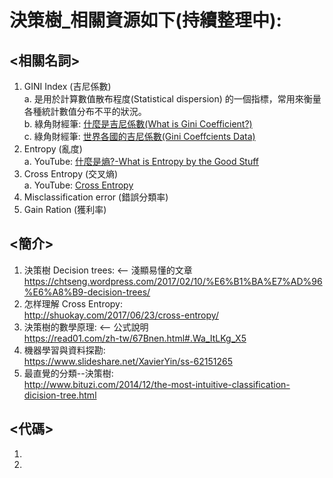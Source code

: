 # 決策樹_相關資源如下(持續整理中):
## <相關名詞>
1. GINI Index (吉尼係數)  
a. 是用於計算數值散布程度(Statistical dispersion) 的一個指標，常用來衡量各種統計數值分布不平的狀況。  
b. 綠角財經筆: [什麼是吉尼係數(What is Gini Coefficient?)](http://greenhornfinancefootnote.blogspot.tw/2011/09/what-is-gini-coefficient.html)   
c. 綠角財經筆: [世界各國的吉尼係數(Gini Coeffcients Data)](http://greenhornfinancefootnote.blogspot.tw/2011/09/gini-coefficients-data.html)  
2. Entropy (亂度)  
a. YouTube: [什麼是熵?-What is Entropy by the Good Stuff](https://www.youtube.com/watch?v=p_W3ZbsI3fo)
5. Cross Entropy (交叉熵)  
a. YouTube: [Cross Entropy](https://www.youtube.com/watch?v=tRsSi_sqXjI)  
4. Misclassification error (錯誤分類率)  
5. Gain Ration (獲利率)  

## <簡介>  
1. 決策樹 Decision trees: <-- 淺顯易懂的文章 
https://chtseng.wordpress.com/2017/02/10/%E6%B1%BA%E7%AD%96%E6%A8%B9-decision-trees/ 
2. 怎样理解 Cross Entropy:  
http://shuokay.com/2017/06/23/cross-entropy/  
3. 決策樹的數學原理: <-- 公式說明  
https://read01.com/zh-tw/67Bnen.html#.Wa_ItLKg_X5
4. 機器學習與資料探勘:  
https://www.slideshare.net/XavierYin/ss-62151265  
5. 最直覺的分類--決策樹:  
http://www.bituzi.com/2014/12/the-most-intuitive-classification-dicision-tree.html
 
## <代碼>
1. 
2. 

